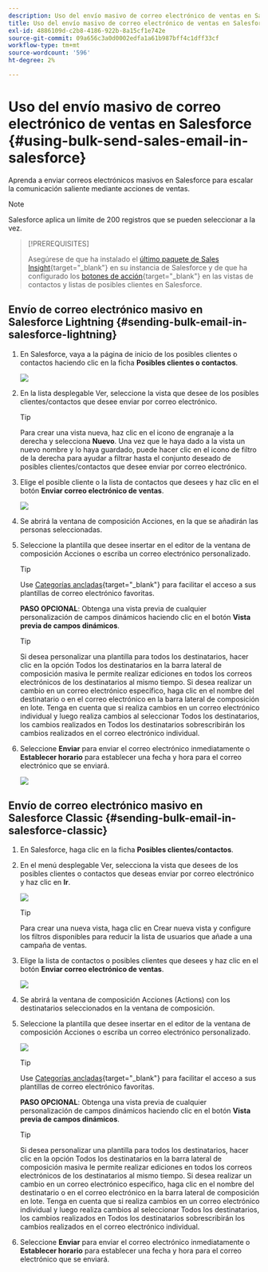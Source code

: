 ```yaml
---
description: Uso del envío masivo de correo electrónico de ventas en Salesforce - Documentos de Marketo - Documentación del producto
title: Uso del envío masivo de correo electrónico de ventas en Salesforce
exl-id: 4886109d-c2b8-4186-922b-8a15cf1e742e
source-git-commit: 09a656c3a0d0002edfa1a61b987bff4c1dff33cf
workflow-type: tm+mt
source-wordcount: '596'
ht-degree: 2%

---
```


# Uso del envío masivo de correo electrónico de ventas en Salesforce {#using-bulk-send-sales-email-in-salesforce}

Aprenda a enviar correos electrónicos masivos en Salesforce para escalar la comunicación saliente mediante acciones de ventas.

>[!NOTE]
>
>Salesforce aplica un límite de 200 registros que se pueden seleccionar a la vez.

>[!PREREQUISITES]
>
>Asegúrese de que ha instalado el [último paquete de Sales Insight](/help/marketo/product-docs/marketo-sales-insight/msi-for-salesforce/upgrading/upgrading-your-msi-package.md){target="_blank"} en su instancia de Salesforce y de que ha configurado los [botones de acción](/help/marketo/product-docs/marketo-sales-insight/actions/crm/salesforce-package-configuration/add-action-buttons-to-salesforce-list-view.md){target="_blank"} en las vistas de contactos y listas de posibles clientes en Salesforce.

## Envío de correo electrónico masivo en Salesforce Lightning {#sending-bulk-email-in-salesforce-lightning}

1. En Salesforce, vaya a la página de inicio de los posibles clientes o contactos haciendo clic en la ficha **Posibles clientes o contactos**.

   ![](assets/using-bulk-send-sales-email-in-salesforce-1.png)

1. En la lista desplegable Ver, seleccione la vista que desee de los posibles clientes/contactos que desee enviar por correo electrónico.

   >[!TIP]
   >
   >Para crear una vista nueva, haz clic en el icono de engranaje a la derecha y selecciona **Nuevo**. Una vez que le haya dado a la vista un nuevo nombre y lo haya guardado, puede hacer clic en el icono de filtro de la derecha para ayudar a filtrar hasta el conjunto deseado de posibles clientes/contactos que desee enviar por correo electrónico.

1. Elige el posible cliente o la lista de contactos que desees y haz clic en el botón **Enviar correo electrónico de ventas**.

   ![](assets/using-bulk-send-sales-email-in-salesforce-2.png)

1. Se abrirá la ventana de composición Acciones, en la que se añadirán las personas seleccionadas.

1. Seleccione la plantilla que desee insertar en el editor de la ventana de composición Acciones o escriba un correo electrónico personalizado.

   >[!TIP]
   >
   >Use [Categorías ancladas](/help/marketo/product-docs/marketo-sales-insight/actions/email/using-the-compose-window/using-a-template-in-the-compose-window.md#pinning-template-categories-in-the-compose-window){target="_blank"} para facilitar el acceso a sus plantillas de correo electrónico favoritas.

   **PASO OPCIONAL**: Obtenga una vista previa de cualquier personalización de campos dinámicos haciendo clic en el botón **Vista previa de campos dinámicos**.

   >[!TIP]
   >
   >Si desea personalizar una plantilla para todos los destinatarios, hacer clic en la opción Todos los destinatarios en la barra lateral de composición masiva le permite realizar ediciones en todos los correos electrónicos de los destinatarios al mismo tiempo. Si desea realizar un cambio en un correo electrónico específico, haga clic en el nombre del destinatario o en el correo electrónico en la barra lateral de composición en lote. Tenga en cuenta que si realiza cambios en un correo electrónico individual y luego realiza cambios al seleccionar Todos los destinatarios, los cambios realizados en Todos los destinatarios sobrescribirán los cambios realizados en el correo electrónico individual.

1. Seleccione **Enviar** para enviar el correo electrónico inmediatamente o **Establecer horario** para establecer una fecha y hora para el correo electrónico que se enviará.

   ![](assets/using-bulk-send-sales-email-in-salesforce-3.png)

## Envío de correo electrónico masivo en Salesforce Classic {#sending-bulk-email-in-salesforce-classic}

1. En Salesforce, haga clic en la ficha **Posibles clientes/contactos**.

1. En el menú desplegable Ver, selecciona la vista que desees de los posibles clientes o contactos que deseas enviar por correo electrónico y haz clic en **Ir**.

   ![](assets/using-bulk-send-sales-email-in-salesforce-4.png)

   >[!TIP]
   >
   >Para crear una nueva vista, haga clic en Crear nueva vista y configure los filtros disponibles para reducir la lista de usuarios que añade a una campaña de ventas.

1. Elige la lista de contactos o posibles clientes que desees y haz clic en el botón **Enviar correo electrónico de ventas**.

   ![](assets/using-bulk-send-sales-email-in-salesforce-5.png)

1. Se abrirá la ventana de composición Acciones (Actions) con los destinatarios seleccionados en la ventana de composición.

1. Seleccione la plantilla que desee insertar en el editor de la ventana de composición Acciones o escriba un correo electrónico personalizado.

   ![](assets/using-bulk-send-sales-email-in-salesforce-6.png)

   >[!TIP]
   >
   >Use [Categorías ancladas](/help/marketo/product-docs/marketo-sales-insight/actions/email/using-the-compose-window/using-a-template-in-the-compose-window.md#pinning-template-categories-in-the-compose-window){target="_blank"} para facilitar el acceso a sus plantillas de correo electrónico favoritas.

   **PASO OPCIONAL**: Obtenga una vista previa de cualquier personalización de campos dinámicos haciendo clic en el botón **Vista previa de campos dinámicos**.

   >[!TIP]
   >
   >Si desea personalizar una plantilla para todos los destinatarios, hacer clic en la opción Todos los destinatarios en la barra lateral de composición masiva le permite realizar ediciones en todos los correos electrónicos de los destinatarios al mismo tiempo. Si desea realizar un cambio en un correo electrónico específico, haga clic en el nombre del destinatario o en el correo electrónico en la barra lateral de composición en lote. Tenga en cuenta que si realiza cambios en un correo electrónico individual y luego realiza cambios al seleccionar Todos los destinatarios, los cambios realizados en Todos los destinatarios sobrescribirán los cambios realizados en el correo electrónico individual.

1. Seleccione **Enviar** para enviar el correo electrónico inmediatamente o **Establecer horario** para establecer una fecha y hora para el correo electrónico que se enviará.
